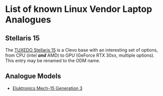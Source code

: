 # List of known Linux Vendor Laptop Analogues

## Stellaris 15

The [TUXEDO Stellaris 15](https://www.tuxedocomputers.com/en/Linux-Hardware/Linux-Notebooks/15-16-inch/TUXEDO-Stellaris-15-Gen3.tuxedo) is a Clevo base with an interesting set of options, from CPU (intel ***and*** AMD) to GPU (GeForce RTX 30xx, multiple options). This entry may be renamed to the ODM name.

## Analogue Models

* [Eluktronics Mech-15 Generation 3](https://www.eluktronics.com/MECH-15-G3)
